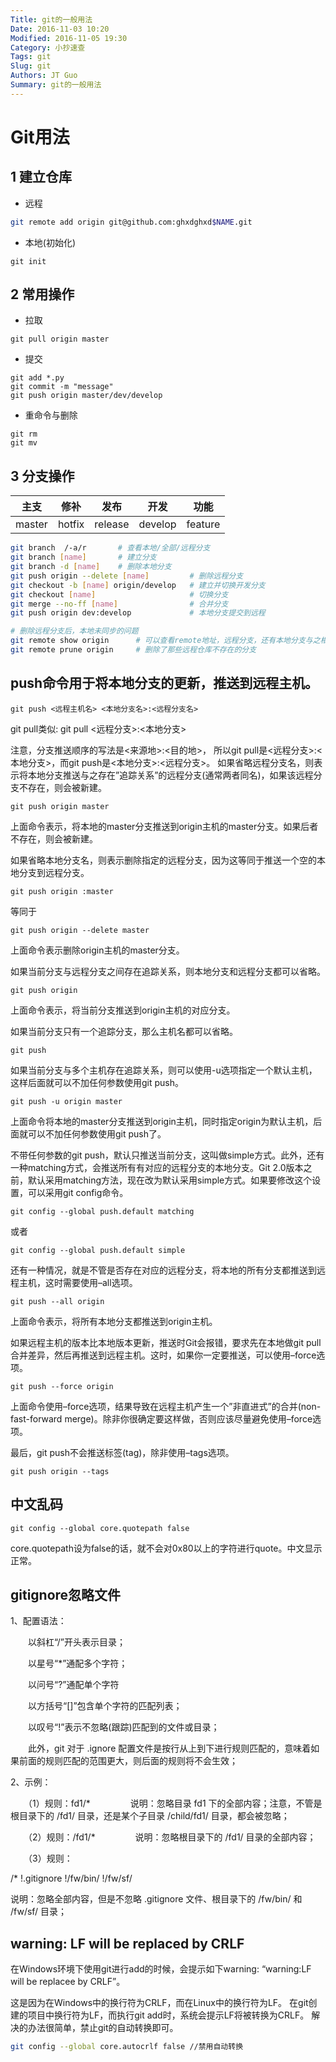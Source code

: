 ```yaml
---
Title: git的一般用法
Date: 2016-11-03 10:20
Modified: 2016-11-05 19:30
Category: 小抄速查
Tags: git
Slug: git
Authors: JT Guo
Summary: git的一般用法
---
```

# Git用法

## 1 建立仓库

+ 远程

```bash
git remote add origin git@github.com:ghxdghxd$NAME.git
```

+ 本地(初始化)

```shell
git init
```

## 2 常用操作

+ 拉取

```shell
git pull origin master
```

+ 提交

```shell
git add *.py
git commit -m "message"
git push origin master/dev/develop
```

<!--more-->

+ 重命令与删除

```shell
git rm
git mv
```

## 3 分支操作

|主支|修补|发布|开发|功能|
|:---:|:---:|:---:|:---:|:---:|
|master|hotfix|release|develop|feature|

```bash
git branch  /-a/r       # 查看本地/全部/远程分支
git branch [name]       # 建立分支
git branch -d [name]    # 删除本地分支
git push origin --delete [name]         # 删除远程分支
git checkout -b [name] origin/develop   # 建立并切换开发分支
git checkout [name]                     # 切换分支
git merge --no-ff [name]                # 合并分支
git push origin dev:develop             # 本地分支提交到远程

# 删除远程分支后，本地未同步的问题
git remote show origin      # 可以查看remote地址，远程分支，还有本地分支与之相对应关系等信息
git remote prune origin     # 删除了那些远程仓库不存在的分支
```

## push命令用于将本地分支的更新，推送到远程主机。

    git push <远程主机名> <本地分支名>:<远程分支名>

git pull类似:
    git pull <远程分支>:<本地分支>

注意，分支推送顺序的写法是<来源地>:<目的地>，
所以git pull是<远程分支>:<本地分支>，而git push是<本地分支>:<远程分支>。
如果省略远程分支名，则表示将本地分支推送与之存在”追踪关系”的远程分支(通常两者同名)，如果该远程分支不存在，则会被新建。

    git push origin master

上面命令表示，将本地的master分支推送到origin主机的master分支。如果后者不存在，则会被新建。

如果省略本地分支名，则表示删除指定的远程分支，因为这等同于推送一个空的本地分支到远程分支。

    git push origin :master

等同于

    git push origin --delete master

上面命令表示删除origin主机的master分支。

如果当前分支与远程分支之间存在追踪关系，则本地分支和远程分支都可以省略。

    git push origin
上面命令表示，将当前分支推送到origin主机的对应分支。

如果当前分支只有一个追踪分支，那么主机名都可以省略。

    git push
如果当前分支与多个主机存在追踪关系，则可以使用-u选项指定一个默认主机，这样后面就可以不加任何参数使用git push。

    git push -u origin master
上面命令将本地的master分支推送到origin主机，同时指定origin为默认主机，后面就可以不加任何参数使用git push了。

不带任何参数的git push，默认只推送当前分支，这叫做simple方式。此外，还有一种matching方式，会推送所有有对应的远程分支的本地分支。Git 2.0版本之前，默认采用matching方法，现在改为默认采用simple方式。如果要修改这个设置，可以采用git config命令。

    git config --global push.default matching

或者

    git config --global push.default simple

还有一种情况，就是不管是否存在对应的远程分支，将本地的所有分支都推送到远程主机，这时需要使用–all选项。

    git push --all origin
上面命令表示，将所有本地分支都推送到origin主机。

如果远程主机的版本比本地版本更新，推送时Git会报错，要求先在本地做git pull合并差异，然后再推送到远程主机。这时，如果你一定要推送，可以使用–force选项。

    git push --force origin
上面命令使用–force选项，结果导致在远程主机产生一个”非直进式”的合并(non-fast-forward merge)。除非你很确定要这样做，否则应该尽量避免使用–force选项。

最后，git push不会推送标签(tag)，除非使用–tags选项。

    git push origin --tags

## 中文乱码

```shell
git config --global core.quotepath false
```

core.quotepath设为false的话，就不会对0x80以上的字符进行quote。中文显示正常。

## gitignore忽略文件

1、配置语法：

　　以斜杠“/”开头表示目录；

　　以星号“*”通配多个字符；

　　以问号“?”通配单个字符

　　以方括号“[]”包含单个字符的匹配列表；

　　以叹号“!”表示不忽略(跟踪)匹配到的文件或目录；

　　此外，git 对于 .ignore 配置文件是按行从上到下进行规则匹配的，意味着如果前面的规则匹配的范围更大，则后面的规则将不会生效；

2、示例：

　　（1）规则：fd1/*
　　　　  说明：忽略目录 fd1 下的全部内容；注意，不管是根目录下的 /fd1/ 目录，还是某个子目录 /child/fd1/ 目录，都会被忽略；

　　（2）规则：/fd1/*
　　　　  说明：忽略根目录下的 /fd1/ 目录的全部内容；

　　（3）规则：

/*
!.gitignore
!/fw/bin/
!/fw/sf/

说明：忽略全部内容，但是不忽略 .gitignore 文件、根目录下的 /fw/bin/ 和 /fw/sf/ 目录；

## warning: LF will be replaced by CRLF

在Windows环境下使用git进行add的时候，会提示如下warning: “warning:LF will be replacee by CRLF”。

这是因为在Windows中的换行符为CRLF，而在Linux中的换行符为LF。
在git创建的项目中换行符为LF，而执行git add时，系统会提示LF将被转换为CRLF。
解决的办法很简单，禁止git的自动转换即可。

```bash
git config --global core.autocrlf false //禁用自动转换
```